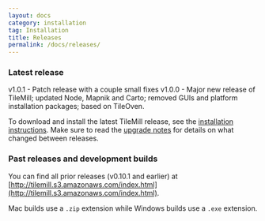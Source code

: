 ```yaml
---
layout: docs
category: installation
tag: Installation
title: Releases
permalink: /docs/releases/
---
```

### Latest release

v1.0.1 - Patch release with a couple small fixes
v1.0.0 - Major new release of TileMill; updated Node, Mapnik and Carto; removed GUIs and platform installation packages; based on TileOven.

To download and install the latest TileMill release, see the [installation instructions]({{site.baseurl}}/docs/install). Make sure to read the [upgrade notes]({{site.baseurl}}/docs/upgrade) for details on what changed between releases.

### Past releases and development builds
You can find all prior releases (v0.10.1 and earlier) at [http://tilemill.s3.amazonaws.com/index.html](http://tilemill.s3.amazonaws.com/index.html).

Mac builds use a `.zip` extension while Windows builds use a `.exe` extension.